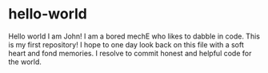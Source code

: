 # hello-world

Hello world I am John! I am a bored mechE who likes to dabble in code. This is my first repository! I hope to one day look back on this file with a soft heart and fond memories. I resolve to commit honest and helpful code for the world.
